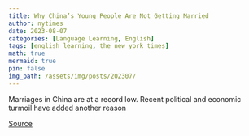 ```yaml
---
title: Why China’s Young People Are Not Getting Married
author: nytimes
date: 2023-08-07
categories: [Language Learning, English]
tags: [english learning, the new york times]
math: true
mermaid: true
pin: false
img_path: /assets/img/posts/202307/
---
```


Marriages in China are at a record low. Recent political and economic turmoil have added another reason 

[Source](https://www.bbc.com/news/uk-england-london-66391605)